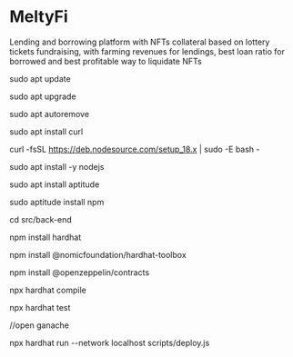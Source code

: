 # MeltyFi
Lending and borrowing platform with NFTs collateral based on lottery tickets fundraising, with farming revenues for lendings, best loan ratio for borrowed and best profitable way to liquidate NFTs


sudo apt update

sudo apt upgrade

sudo apt autoremove

sudo apt install curl

curl -fsSL https://deb.nodesource.com/setup_18.x | sudo -E bash -

sudo apt install -y nodejs

sudo apt install aptitude

sudo aptitude install npm

cd src/back-end

npm install hardhat

npm install @nomicfoundation/hardhat-toolbox

npm install @openzeppelin/contracts

npx hardhat compile

npx hardhat test

//open ganache

npx hardhat run --network localhost scripts/deploy.js
